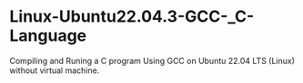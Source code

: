 # Linux-Ubuntu22.04.3-GCC-_C-Language
Compiling and Runing a C program Using GCC on Ubuntu 22.04 LTS (Linux) without virtual machine.
